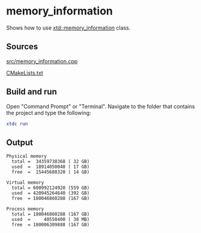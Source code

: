 # memory_information

Shows how to use [xtd::memory_information](https://gammasoft71.github.io/xtd/reference_guides/latest/classxtd_1_1memory_information.html) class.

## Sources

[src/memory_information.cpp](src/memory_information.cpp)

[CMakeLists.txt](CMakeLists.txt)

## Build and run

Open "Command Prompt" or "Terminal". Navigate to the folder that contains the project and type the following:

```cmake
xtdc run
```

## Output

```
Physical memory
  total =  34359738368 ( 32 GB)
  used  =  18914050048 ( 17 GB)
  free  =  15445688320 ( 14 GB)

Virtual memory
  total = 600992124928 (559 GB)
  used  = 420945264640 (392 GB)
  free  = 180046860288 (167 GB)

Process memory
  total = 180046860288 (167 GB)
  used  =     40550400 ( 38 MB)
  free  = 180006309888 (167 GB)
```

